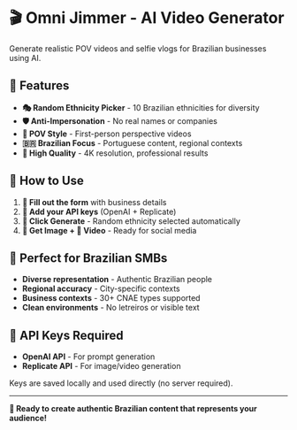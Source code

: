 # 🎬 Omni Jimmer - AI Video Generator

Generate realistic POV videos and selfie vlogs for Brazilian businesses using AI.

## 🚀 Features

- **🎭 Random Ethnicity Picker** - 10 Brazilian ethnicities for diversity
- **🛡️ Anti-Impersonation** - No real names or companies
- **🎯 POV Style** - First-person perspective videos
- **🇧🇷 Brazilian Focus** - Portuguese content, regional contexts
- **🎨 High Quality** - 4K resolution, professional results

## 🔧 How to Use

1. **📝 Fill out the form** with business details
2. **🔑 Add your API keys** (OpenAI + Replicate)
3. **🎲 Click Generate** - Random ethnicity selected automatically
4. **📸 Get Image + 🎥 Video** - Ready for social media

## 🎯 Perfect for Brazilian SMBs

- **Diverse representation** - Authentic Brazilian people
- **Regional accuracy** - City-specific contexts
- **Business contexts** - 30+ CNAE types supported
- **Clean environments** - No letreiros or visible text

## 🔑 API Keys Required

- **OpenAI API** - For prompt generation
- **Replicate API** - For image/video generation

Keys are saved locally and used directly (no server required).

---

**🌟 Ready to create authentic Brazilian content that represents your audience!**
